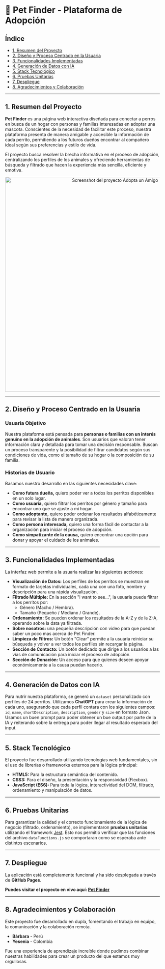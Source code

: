 # 🐾 Pet Finder - Plataforma de Adopción

## Índice

* [1. Resumen del Proyecto](#1-resumen-del-proyecto)
* [2. Diseño y Proceso Centrado en la Usuaria](#2-diseño-y-proceso-centrado-en-la-usuaria)
* [3. Funcionalidades Implementadas](#3-funcionalidades-implementadas)
* [4. Generación de Datos con IA](#4-generación-de-datos-con-ia)
* [5. Stack Tecnológico](#5-stack-tecnológico)
* [6. Pruebas Unitarias](#6-pruebas-unitarias)
* [7. Despliegue](#7-despliegue)
* [8. Agradecimientos y Colaboración](#8-agradecimientos-y-colaboración)

---

## 1. Resumen del Proyecto

**Pet Finder** es una página web interactiva diseñada para conectar a perros en busca de un hogar con personas y familias interesadas en adoptar una mascota. Conscientes de la necesidad de facilitar este proceso, nuestra plataforma presenta de manera amigable y accesible la información de cada perrito, permitiendo a los futuros dueños encontrar al compañero ideal según sus preferencias y estilo de vida.

El proyecto busca resolver la brecha informativa en el proceso de adopción, centralizando los perfiles de los animales y ofreciendo herramientas de búsqueda y filtrado que hacen la experiencia más sencilla, eficiente y emotiva.

<div align="center">
  <img src="https://github.com/user-attachments/assets/eb6e61a0-94d4-416d-9a13-8753129455e9" alt="Screenshot del proyecto Adopta un Amigo" width="700"/>
</div>


---

## 2. Diseño y Proceso Centrado en la Usuaria

### Usuaria Objetivo

Nuestra plataforma está pensada para **personas o familias con un interés genuino en la adopción de animales**. Son usuarios que valoran tener información clara y detallada para tomar una decisión responsable. Buscan un proceso transparente y la posibilidad de filtrar candidatos según sus condiciones de vida, como el tamaño de su hogar o la composición de su familia.

### Historias de Usuario

Basamos nuestro desarrollo en las siguientes necesidades clave:

* **Como futura dueña,** quiero poder ver a todos los perritos disponibles en un solo lugar.
* **Como usuaria,** quiero filtrar los perritos por género y tamaño para encontrar uno que se ajuste a mi hogar.
* **Como adoptante,** quiero poder ordenar los resultados alfabéticamente para revisar la lista de manera organizada.
* **Como persona interesada,** quiero una forma fácil de contactar a la organización para iniciar el proceso de adopción.
* **Como simpatizante de la causa,** quiero encontrar una opción para donar y apoyar el cuidado de los animales.

---

## 3. Funcionalidades Implementadas

La interfaz web permite a la usuaria realizar las siguientes acciones:

* **Visualización de Datos:** Los perfiles de los perritos se muestran en formato de tarjetas individuales, cada una con una foto, nombre y descripción para una rápida visualización.
* **Filtrado Múltiple:** En la sección "I want to see...", la usuaria puede filtrar a los perritos por:
    * Género (Macho / Hembra).
    * Tamaño (Pequeño / Mediano / Grande).
* **Ordenamiento:** Se pueden ordenar los resultados de la A-Z y de la Z-A, operando sobre la data ya filtrada.
* **Sobre nosotros:** una pequeña descripción con video para que puedan saber un poco mas acerca de Pet Finder.
* **Limpieza de Filtros:** Un botón "Clear" permite a la usuaria reiniciar su búsqueda y volver a ver todos los perfiles sin recargar la página.
* **Sección de Contacto:** Un botón dedicado que dirige a los usuarios a las vías de comunicación para iniciar el proceso de adopción.
* **Sección de Donación:** Un acceso para que quienes deseen apoyar económicamente a la causa puedan hacerlo.

---

## 4. Generación de Datos con IA

Para nutrir nuestra plataforma, se generó un `dataset` personalizado con perfiles de 24 perritos. Utilizamos **ChatGPT** para crear la información de cada uno, asegurando que cada perfil contara con los siguientes campos: `id`, `name`, `shortDescription`, `description`, `gender` y `size` en formato Json. Usamos un buen prompt para poder obtener un bue output por parte de la IA y reiterando sobre la entrega para poder llegar al resultado esperado del input.

---

## 5. Stack Tecnológico

El proyecto fue desarrollado utilizando tecnologías web fundamentales, sin el uso de librerías o frameworks externos para la lógica principal:

* **HTML5:** Para la estructura semántica del contenido.
* **CSS3:** Para el diseño, la presentación y la responsividad (Flexbox).
* **JavaScript (ES6):** Para toda la lógica, interactividad del DOM, filtrado, ordenamiento y manipulación de datos.

---

## 6. Pruebas Unitarias

Para garantizar la calidad y el correcto funcionamiento de la lógica de negocio (filtrado, ordenamiento), se implementaron **pruebas unitarias** utilizando el framework [Jest](https://jestjs.io/). Esto nos permitió verificar que las funciones del archivo `dataFunctions.js` se comportaran como se esperaba ante distintos escenarios.

---

## 7. Despliegue

La aplicación está completamente funcional y ha sido desplegada a través de **GitHub Pages**.

**Puedes visitar el proyecto en vivo aquí: [Pet Finder](https://barbara24ar.github.io/DEV015-dataverse/)**

---

## 8. Agradecimientos y Colaboración

Este proyecto fue desarrollado en dupla, fomentando el trabajo en equipo, la comunicación y la colaboración remota.

* **Bárbara** - Perú
* **Yesenia** - Colombia

Fue una experiencia de aprendizaje increíble donde pudimos combinar nuestras habilidades para crear un producto del que estamos muy orgullosas.
